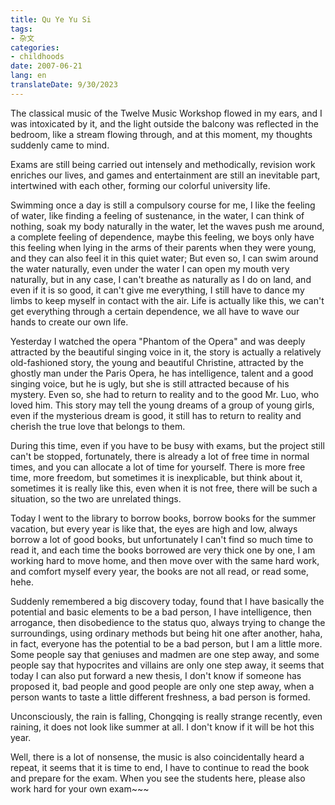 ```yaml
---
title: Qu Ye Yu Si
tags:
- 杂文
categories:
- childhoods
date: 2007-06-21
lang: en
translateDate: 9/30/2023
---
```


The classical music of the Twelve Music Workshop flowed in my ears, and I was intoxicated by it, and the light outside the balcony was reflected in the bedroom, like a stream flowing through, and at this moment, my thoughts suddenly came to mind.

Exams are still being carried out intensely and methodically, revision work enriches our lives, and games and entertainment are still an inevitable part, intertwined with each other, forming our colorful university life.

Swimming once a day is still a compulsory course for me, I like the feeling of water, like finding a feeling of sustenance, in the water, I can think of nothing, soak my body naturally in the water, let the waves push me around, a complete feeling of dependence, maybe this feeling, we boys only have this feeling when lying in the arms of their parents when they were young, and they can also feel it in this quiet water; But even so, I can swim around the water naturally, even under the water I can open my mouth very naturally, but in any case, I can't breathe as naturally as I do on land, and even if it is so good, it can't give me everything, I still have to dance my limbs to keep myself in contact with the air. Life is actually like this, we can't get everything through a certain dependence, we all have to wave our hands to create our own life.

Yesterday I watched the opera "Phantom of the Opera" and was deeply attracted by the beautiful singing voice in it, the story is actually a relatively old-fashioned story, the young and beautiful Christine, attracted by the ghostly man under the Paris Opera, he has intelligence, talent and a good singing voice, but he is ugly, but she is still attracted because of his mystery. Even so, she had to return to reality and to the good Mr. Luo, who loved him. This story may tell the young dreams of a group of young girls, even if the mysterious dream is good, it still has to return to reality and cherish the true love that belongs to them.

During this time, even if you have to be busy with exams, but the project still can't be stopped, fortunately, there is already a lot of free time in normal times, and you can allocate a lot of time for yourself. There is more free time, more freedom, but sometimes it is inexplicable, but think about it, sometimes it is really like this, even when it is not free, there will be such a situation, so the two are unrelated things.

Today I went to the library to borrow books, borrow books for the summer vacation, but every year is like that, the eyes are high and low, always borrow a lot of good books, but unfortunately I can't find so much time to read it, and each time the books borrowed are very thick one by one, I am working hard to move home, and then move over with the same hard work, and comfort myself every year, the books are not all read, or read some, hehe.

Suddenly remembered a big discovery today, found that I have basically the potential and basic elements to be a bad person, I have intelligence, then arrogance, then disobedience to the status quo, always trying to change the surroundings, using ordinary methods but being hit one after another, haha, in fact, everyone has the potential to be a bad person, but I am a little more. Some people say that geniuses and madmen are one step away, and some people say that hypocrites and villains are only one step away, it seems that today I can also put forward a new thesis, I don't know if someone has proposed it, bad people and good people are only one step away, when a person wants to taste a little different freshness, a bad person is formed.

Unconsciously, the rain is falling, Chongqing is really strange recently, even raining, it does not look like summer at all. I don't know if it will be hot this year.

Well, there is a lot of nonsense, the music is also coincidentally heard a repeat, it seems that it is time to end, I have to continue to read the book and prepare for the exam. When you see the students here, please also work hard for your own exam~~~
